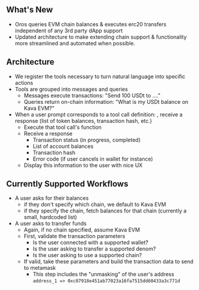 ## What's New

- Oros queries EVM chain balances & executes erc20 transfers independent of any 3rd party dApp support
- Updated architecture to make extending chain support & functionality more streamlined and automated when possible.

## Architecture

- We register the tools necessary to turn natural language into specific actions
- Tools are grouped into messages and queries
    - Messages execute transactions: "Send 100 USDt to ...."
    - Queries return on-chain information: "What is my USDt balance on Kava EVM?"
- When a user prompt corresponds to a tool call definition: , receive a response (list of token balances, transaction
  hash, etc.)
    - Execute that tool call's function
    - Receive a response
        - Transaction status (in progress, completed)
        - List of account balances
        - Transaction hash
        - Error code (if user cancels in wallet for instance)
    - Display this information to the user with nice UX

## Currently Supported Workflows

- A user asks for their balances
    - if they don't specify which chain, we default to Kava EVM
    - if they specify the chain, fetch balances for that chain (currently a small, hardcoded list)
- A user asks to transfer funds
    - Again, if no chain specified, assume Kava EVM
    - First, validate the transaction parameters
        - Is the user connected with a supported wallet?
        - Is the user asking to transfer a supported denom?
        - Is the user asking to use a supported chain?
    - If valid, take these parameters and build the transaction data to send to metamask
        - This step includes the "unmasking" of the user's
          address `address_1 => 0xc07918e451ab77023a16fa7515dd60433a3c771d` 
